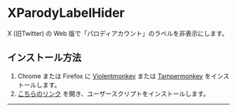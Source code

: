 # XParodyLabelHider

X (旧Twitter) の Web 版で「パロディアカウント」のラベルを非表示にします。

## インストール方法

1. Chrome または Firefox に [Violentmonkey](https://violentmonkey.github.io/) または [Tampermonkey](https://www.tampermonkey.net/) をインストールします。
2. [こちらのリンク](https://github.com/shapoco/x-parody-label-hider/raw/refs/heads/main/dist/x-parody-label-hider.user.js) を開き、ユーザースクリプトをインストールします。

----
